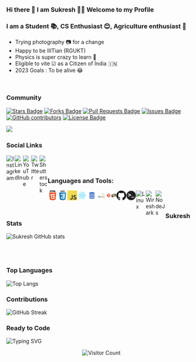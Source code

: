 ### Hi there 👋  I am Sukresh  👦‍👦 Welcome to my Profile  
### I am a Student 📚, CS Enthusiast 😊, Agriculture enthusiast 🚜
 - Trying photography 📷 for a change 
 - Happy to be IIITian (RGUKT) 
 - Physics is super crazy to learn 🌟
 - Eligible to vite ☑ as a Citizen of India 🇮🇳
 - 2023 Goals : To be alive 😂
 
<br />

### Community

<a href="https://github.com/sukreshmanda/sukreshmanda/stargazers"><img src="https://img.shields.io/github/stars/sukreshmanda/sukreshmanda" alt="Stars Badge"/></a>
<a href="https://github.com/sukreshmanda/sukreshmanda/network/members"><img src="https://img.shields.io/github/forks/sukreshmanda/sukreshmanda" alt="Forks Badge"/></a>
<a href="https://github.com/sukreshmanda/sukreshmanda/pulls"><img src="https://img.shields.io/github/issues-pr/sukreshmanda/sukreshmanda" alt="Pull Requests Badge"/></a>
<a href="https://github.com/sukreshmanda/sukreshmanda/issues"><img src="https://img.shields.io/github/issues/sukreshmanda/sukreshmanda" alt="Issues Badge"/></a>
<a href="https://github.com/sukreshmanda/sukreshmanda/graphs/contributors"><img alt="GitHub contributors" src="https://img.shields.io/github/contributors/sukreshmanda/sukreshmanda?color=2b9348"></a>
<a href="https://github.com/sukreshmanda/sukreshmanda/blob/master/LICENSE"><img src="https://img.shields.io/github/license/sukreshmanda/sukreshmanda?color=2b9348" alt="License Badge"/></a>


[<kbd><img target="_blank" width = "400px" src = "https://www.buymeacoffee.com/assets/img/guidelines/download-assets-2.svg"></kbd>](https://www.buymeacoffee.com/sukreshmanda)

### Social Links

[<img align="left" target="_blank" alt="Instagram" width="22px" src="https://cdn.jsdelivr.net/npm/simple-icons@v3/icons/instagram.svg">](https://www.instagram.com/sukreshmanda/)
[<img align ="left" target="_blank" alt="LinkedIn" width="22px" src="https://cdn.jsdelivr.net/npm/simple-icons@v3/icons/linkedin.svg">](https://www.linkedin.com/in/manda-sukresh-002640167/)
[<img align="left" target="_blank" alt="YouTube" width="22px" src="https://cdn.jsdelivr.net/npm/simple-icons@v3/icons/youtube.svg" />](https://youtube.com/c/dumbminds)
[<img align="left" target="_blank" alt="Twitter" width="22px" src="https://cdn.jsdelivr.net/npm/simple-icons@v3/icons/twitter.svg" />](https://twitter.com/mandasukresh)
[<img align="left" target="_blank" alt="Shutterstock" width="22px" src="https://cdn.jsdelivr.net/npm/simple-icons@v3/icons/shutterstock.svg" />](https://www.shutterstock.com/en/g/Sukresh?rid=284297511)
<br />
<br />

### Languages and Tools:

<img align="left" alt="HTML5" width="26px" src="https://raw.githubusercontent.com/github/explore/80688e429a7d4ef2fca1e82350fe8e3517d3494d/topics/html/html.png" />
<img align="left" alt="CSS3" width="26px" src="https://raw.githubusercontent.com/github/explore/80688e429a7d4ef2fca1e82350fe8e3517d3494d/topics/css/css.png" />
<img align="left" alt="JavaScript" width="26px" src="https://raw.githubusercontent.com/github/explore/80688e429a7d4ef2fca1e82350fe8e3517d3494d/topics/javascript/javascript.png" />
<img align="left" alt="React" width="26px" src="https://raw.githubusercontent.com/github/explore/80688e429a7d4ef2fca1e82350fe8e3517d3494d/topics/react/react.png" />
<img align="left" alt="SQL" width="26px" src="https://raw.githubusercontent.com/github/explore/80688e429a7d4ef2fca1e82350fe8e3517d3494d/topics/sql/sql.png" />
<img align="left" alt="MySQL" width="26px" src="https://raw.githubusercontent.com/github/explore/80688e429a7d4ef2fca1e82350fe8e3517d3494d/topics/mysql/mysql.png" />
<img align="left" alt="Git" width="26px" src="https://raw.githubusercontent.com/github/explore/80688e429a7d4ef2fca1e82350fe8e3517d3494d/topics/git/git.png" />
<img align="left" alt="GitHub" width="26px" src="https://raw.githubusercontent.com/github/explore/78df643247d429f6cc873026c0622819ad797942/topics/github/github.png" />
<img align="left" alt="Terminal" width="26px" src="https://raw.githubusercontent.com/github/explore/80688e429a7d4ef2fca1e82350fe8e3517d3494d/topics/terminal/terminal.png" />
<img align="left" alt="Linux" width="26px" src="https://pngimg.com/uploads/linux/linux_PNG47.png" />
<img align="left" alt="Wireshark" width="26px" src="https://upload.wikimedia.org/wikipedia/commons/thumb/d/df/Wireshark_icon.svg/1200px-Wireshark_icon.svg.png" />  
<img align="left" alt="NodeJs" width="26px" src="https://d2eip9sf3oo6c2.cloudfront.net/tags/images/000/000/256/full/nodejslogo.png" />
<br />
<br />

### Sukresh Stats

![Sukresh GitHub stats](https://github-readme-stats.vercel.app/api?username=sukreshmanda&show_icons=true&theme=radical&include_all_commits=true)

<br />
<br />

### Top Languages
![Top Langs](https://github-readme-stats.vercel.app/api/top-langs/?username=sukreshmanda&langs_count=10)

### Contributions
![GitHub Streak](https://github-readme-streak-stats.herokuapp.com/?user=sukreshmanda)

### Ready to Code
![Typing SVG](https://readme-typing-svg.herokuapp.com/?lines=import+tensorflow+as+tf;nvm+use+v16.16.0;import+numpy+as+np;mvn+clean+install;terraform+apply+-auto-approve&center=true)

<div align="center">
 
 ![Visitor Count](https://profile-counter.glitch.me/sukreshmanda/count.svg)
 
</div>
